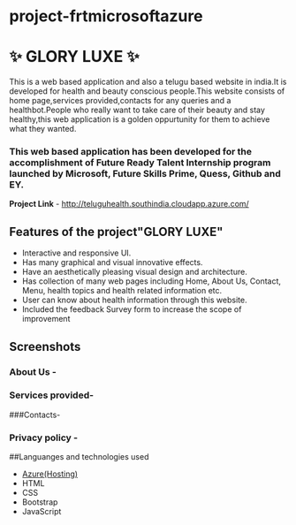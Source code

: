 # project-frtmicrosoftazure
# ✨ GLORY LUXE  ✨

This is a web based application and also a telugu based website in india.It is developed for health and beauty conscious people.This website consists of home page,services provided,contacts for any queries and a healthbot.People who really want to take care of their beauty and stay healthy,this web application is a golden oppurtunity for them to achieve what they wanted.

### This web based application has been developed for the accomplishment of Future Ready Talent Internship program launched by Microsoft, Future Skills Prime, Quess, Github and EY.


**Project Link** - http://teluguhealth.southindia.cloudapp.azure.com/


## Features of the project"GLORY LUXE"

- Interactive and responsive UI.
- Has many graphical and visual innovative effects.
- Have an aesthetically pleasing visual design and architecture.
- Has collection of many web pages including Home, About Us, Contact, Menu, health topics and health related information etc.
- User can know about health information through this website.
- Included the feedback Survey form to increase the scope of improvement 

## Screenshots

 



   

### About Us -





### Services provided-




###Contacts-





### Privacy policy -






##Languanges and technologies used

- [Azure(Hosting)](https://azure.microsoft.com/en-in/features/azure-portal/)
- HTML
- CSS
- Bootstrap
- JavaScript
